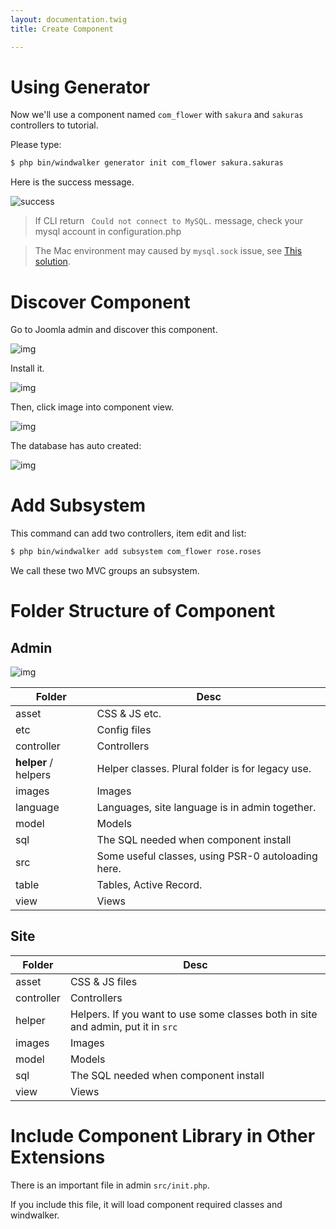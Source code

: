```yaml
---
layout: documentation.twig
title: Create Component

---
```


# Using Generator

Now we'll use a component named `com_flower` with `sakura` and `sakuras` controllers to tutorial.

Please type:

``` bash
$ php bin/windwalker generator init com_flower sakura.sakuras
```

Here is the success message.

![success](http://cl.ly/Uj9X/generate-success.jpg)

> If CLI return ` Could not connect to MySQL.` message, check your mysql account in configuration.php

> The Mac environment may caused by `mysql.sock` issue, see [This solution](https://gist.github.com/asika32764/6760580).

# Discover Component

Go to Joomla admin and discover this component.

![img](http://cl.ly/Ujhc/140331-0003.jpg)

Install it.

![img](http://cl.ly/Uk73/140331-0004.jpg)

Then, click image into component view.

![img](http://cl.ly/UjXp/140331-0006.jpg)

The database has auto created:

![img](http://cl.ly/UkIX/130512-0015.jpg)

# Add Subsystem

This command can add two controllers, item edit and list:

``` bash
$ php bin/windwalker add subsystem com_flower rose.roses
```

We call these two MVC groups an subsystem.

# Folder Structure of Component

## Admin

![img](http://cl.ly/UjT3/140331-0009.jpg)

| Folder | Desc   |
|--------|--------|
| asset  | CSS & JS etc. |
| etc    | Config files  |
| controller             | Controllers |
| **helper** / helpers   | Helper classes. Plural folder is for legacy use. |
| images        | Images |
| language      | Languages, site language is in admin together. |
| model         | Models |
| sql           | The SQL needed when component install |
| src           | Some useful classes, using PSR-0 autoloading here. |
| table         | Tables, Active Record. |
| view          | Views |

## Site

| Folder | Desc   |
|--------|--------|
| asset        | CSS & JS files |
| controller   | Controllers |
| helper       | Helpers. If you want to use some classes both in site and admin, put it in `src` |
| images       | Images      |
| model        | Models      |
| sql          | The SQL needed when component install |
| view         | Views       |

# Include Component Library in Other Extensions

There is an important file in admin `src/init.php`.

If you include this file, it will load component required classes and windwalker.
